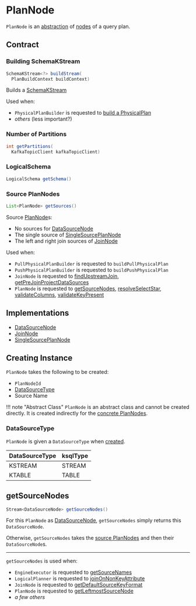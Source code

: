 # PlanNode

`PlanNode` is an [abstraction](#contract) of [nodes](#implementations) of a query plan.

## Contract

### <span id="buildStream"> Building SchemaKStream

```java
SchemaKStream<?> buildStream(
  PlanBuildContext buildContext)
```

Builds a [SchemaKStream](../SchemaKStream.md)

Used when:

* `PhysicalPlanBuilder` is requested to [build a PhysicalPlan](../PhysicalPlanBuilder.md#buildPhysicalPlan)
* _others_ (less important?)

### <span id="getPartitions"> Number of Partitions

```java
int getPartitions(
  KafkaTopicClient kafkaTopicClient)
```

### <span id="getSchema"> LogicalSchema

```java
LogicalSchema getSchema()
```

### <span id="getSources"> Source PlanNodes

```java
List<PlanNode> getSources()
```

Source [PlanNode](PlanNode.md)s:

* No sources for [DataSourceNode](DataSourceNode.md#getSources)
* The single source of [SingleSourcePlanNode](SingleSourcePlanNode.md#getSources)
* The left and right join sources of [JoinNode](JoinNode.md#getSources)

Used when:

* `PullPhysicalPlanBuilder` is requested to `buildPullPhysicalPlan`
* `PushPhysicalPlanBuilder` is requested to `buildPushPhysicalPlan`
* `JoinNode` is requested to [findUpstreamJoin](JoinNode.md#findUpstreamJoin), [getPreJoinProjectDataSources](JoinNode.md#getPreJoinProjectDataSources)
* `PlanNode` is requested to [getSourceNodes](#getSourceNodes), [resolveSelectStar](#resolveSelectStar), [validateColumns](#validateColumns), [validateKeyPresent](#validateKeyPresent)

## Implementations

* [DataSourceNode](DataSourceNode.md)
* [JoinNode](JoinNode.md)
* [SingleSourcePlanNode](SingleSourcePlanNode.md)

## Creating Instance

`PlanNode` takes the following to be created:

* <span id="id"> `PlanNodeId`
* [DataSourceType](#nodeOutputType)
* <span id="sourceName"> Source Name

!!! note "Abstract Class"
    `PlanNode` is an abstract class and cannot be created directly. It is created indirectly for the [concrete PlanNodes](#implementations).

### <span id="DataSourceType"><span id="nodeOutputType"> DataSourceType

`PlanNode` is given a `DataSourceType` when [created](#creating-instance).

DataSourceType | ksqlType
---------------|---------
 KSTREAM | STREAM
 KTABLE | TABLE

## <span id="getSourceNodes"> getSourceNodes

```java
Stream<DataSourceNode> getSourceNodes()
```

For this `PlanNode` as [DataSourceNode](DataSourceNode.md), `getSourceNodes` simply returns this `DataSourceNode`.

Otherwise, `getSourceNodes` takes the [source PlanNodes](#getSources) and then their `DataSourceNode`s.

---

`getSourceNodes` is used when:

* `EngineExecutor` is requested to [getSourceNames](../EngineExecutor.md#getSourceNames)
* `LogicalPlanner` is requested to [joinOnNonKeyAttribute](LogicalPlanner.md#joinOnNonKeyAttribute)
* `JoinNode` is requested to [getDefaultSourceKeyFormat](JoinNode.md#getDefaultSourceKeyFormat)
* `PlanNode` is requested to [getLeftmostSourceNode](#getLeftmostSourceNode)
* _a few others_
